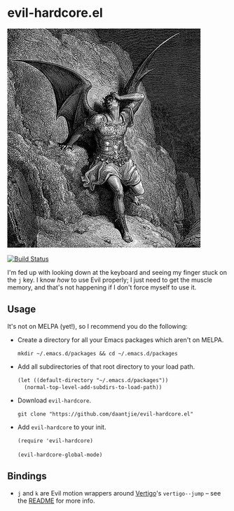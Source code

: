 # evil-hardcore.el

![fallen angel](https://github.com/daantjie/evil-hardcore.el/blob/master/fallen-angel.jpg)

[![Build Status](https://travis-ci.org/daantjie/evil-hardcore.el.svg?branch=master)](https://travis-ci.org/daantjie/evil-hardcore.el)

I'm fed up with looking down at the keyboard and seeing my finger stuck on the
`j` key. I know *how* to use Evil properly; I just need to get the muscle
memory, and that's not happening if I don't force myself to use it.

## Usage

It's not on MELPA (yet!), so I recommend you do the following:

 - Create a directory for all your Emacs packages which aren't on MELPA.
   ```
   mkdir ~/.emacs.d/packages && cd ~/.emacs.d/packages
   ```
 - Add all subdirectories of that root directory to your load path.
   ```
   (let ((default-directory "~/.emacs.d/packages"))
     (normal-top-level-add-subdirs-to-load-path))
   ```
 - Download `evil-hardcore`.
   ```
   git clone "https://github.com/daantjie/evil-hardcore.el"
   ```
 - Add `evil-hardcore` to your init.
   ```
   (require 'evil-hardcore)

   (evil-hardcore-global-mode)
   ```
 
## Bindings

 - `j` and `k` are Evil motion wrappers
   around [Vertigo](https://github.com/noctuid/vertigo.el)'s `vertigo--jump` –
   see the [README](https://github.com/noctuid/vertigo.el) for more info.
